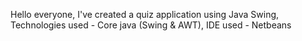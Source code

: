 
Hello everyone, I've created a quiz application using Java Swing,  
Technologies used - Core java (Swing & AWT), 
IDE used - Netbeans
